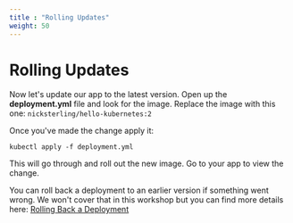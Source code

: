 ```yaml
---
title : "Rolling Updates"
weight: 50
---
```


# Rolling Updates

Now let's update our app to the latest version. Open up the **deployment.yml** file and look for the image. Replace the image with this one: ``nicksterling/hello-kubernetes:2``

Once you've made the change apply it:
```
kubectl apply -f deployment.yml
```

This will go through and roll out the new image. Go to your app to view the change.

You can roll back a deployment to an earlier version if something went wrong. We won't cover that in this workshop but you can find more details here: [Rolling Back a Deployment](https://kubernetes.io/docs/concepts/workloads/controllers/deployment/#rolling-back-a-deployment)
